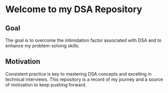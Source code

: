 # Welcome to my DSA Repository
## Goal
The goal is to overcome the intimidation factor associated with DSA and to enhance my problem-solving skills.

## Motivation
Consistent practice is key to mastering DSA concepts and excelling in technical interviews. This repository is a record of my journey and a source of motivation to keep pushing forward.
